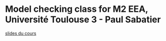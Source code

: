 # Model checking class for M2 EEA, Université Toulouse 3 - Paul Sabatier
[slides du cours](/slides-class.pdf)
